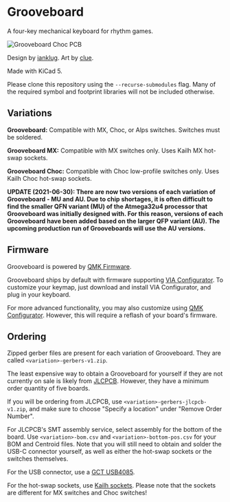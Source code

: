 # Grooveboard
A four-key mechanical keyboard for rhythm games.

![Grooveboard Choc PCB](https://i.imgur.com/wbMkbHX.jpg)

Design by [ianklug](https://ianklug.com). Art by [clue](https://clue.graphics).

Made with KiCad 5.

Please clone this repository using the `--recurse-submodules` flag. Many of the required symbol and footprint libraries will not be included otherwise.

## Variations

**Grooveboard:** Compatible with MX, Choc, or Alps switches. Switches must be soldered.

**Grooveboard MX:** Compatible with MX switches only. Uses Kailh MX hot-swap sockets.

**Grooveboard Choc:** Compatible with Choc low-profile switches only. Uses Kailh Choc hot-swap sockets.

**UPDATE (2021-06-30): There are now two versions of each variation of Grooveboard - MU and AU. Due to chip shortages, it is often difficult to find the smaller QFN variant (MU) of the Atmega32u4 processor that Grooveboard was initially designed with. For this reason, versions of each Grooveboard have been added based on the larger QFP variant (AU). The upcoming production run of Grooveboards will use the AU versions.**

## Firmware

Grooveboard is powered by [QMK Firmware](https://qmk.fm).

Grooveboard ships by default with firmware supporting [VIA Configurator](https://caniusevia.com). To customize your keymap, just download and install VIA Configurator, and plug in your keyboard.

For more advanced functionality, you may also customize using [QMK Configurator](https://config.qmk.fm). However, this will require a reflash of your board's firmware.

## Ordering

Zipped gerber files are present for each variation of Grooveboard. They are called `<variation>-gerbers-v1.zip`.

The least expensive way to obtain a Grooveboard for yourself if they are not currently on sale is likely from [JLCPCB](https://jlcpcb.com). However, they have a minimum order quantity of five boards.

If you will be ordering from JLCPCB, use `<variation>-gerbers-jlcpcb-v1.zip`, and make sure to choose "Specify a location" under "Remove Order Number".

For JLCPCB's SMT assembly service, select assembly for the bottom of the board. Use `<variation>-bom.csv` and `<variation>-bottom-pos.csv` for your BOM and Centroid files. Note that you will still need to obtain and solder the USB-C connector yourself, as well as either the hot-swap sockets or the switches themselves.

For the USB connector, use a [GCT USB4085](https://gct.co/connector/usb4085).

For the hot-swap sockets, use [Kailh sockets](https://www.kailhswitch.com/mechanical-keyboard-switches/box-switches/mechanical-keyboard-switches-kailh-pcb-socket.html). Please note that the sockets are different for MX switches and Choc switches!

